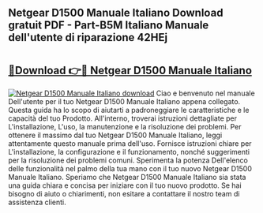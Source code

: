 ## Netgear D1500 Manuale Italiano Download gratuit PDF - Part-B5M Italiano Manuale dell'utente di riparazione 42HEj

# <h2><a href="http://df93qb.blite.top/?on=Netgear+D1500+Manuale+Italiano">🔗Download 👉🔴 Netgear D1500 Manuale Italiano</a></h2>

[![Netgear D1500 Manuale Italiano download](https://i.imgur.com/lujVjoI.png)](http://df93qb.blite.top/?on=Netgear+D1500+Manuale+Italiano)
Ciao e benvenuto nel manuale Dell'utente per il tuo Netgear D1500 Manuale Italiano appena collegato. Questa guida ha lo scopo di aiutarti a padroneggiare le caratteristiche e le capacità del tuo Prodotto. All'interno, troverai istruzioni dettagliate per L'installazione, L'uso, la manutenzione e la risoluzione dei problemi. Per ottenere il massimo dal tuo Netgear D1500 Manuale Italiano, leggi attentamente questo manuale prima dell'uso. Fornisce istruzioni chiare per L'installazione, la configurazione e il funzionamento, nonché suggerimenti per la risoluzione dei problemi comuni. Sperimenta la potenza Dell'elenco delle funzionalità nel palmo della tua mano con il tuo nuovo Netgear D1500 Manuale Italiano. Speriamo che Netgear D1500 Manuale Italiano sia stata una guida chiara e concisa per iniziare con il tuo nuovo prodotto. Se hai bisogno di aiuto o chiarimenti, non esitare a contattare il nostro team di assistenza clienti.

